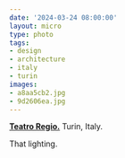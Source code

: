 ```yaml
---
date: '2024-03-24 08:00:00'
layout: micro
type: photo
tags:
- design
- architecture
- italy
- turin
images:
- a8aa5cb2.jpg
- 9d2606ea.jpg
---
```


**[Teatro Regio.](https://en.wikipedia.org/wiki/Teatro_Regio_\(Turin\))** Turin, Italy.

That lighting.
